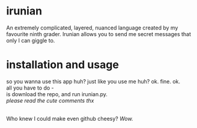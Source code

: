 # irunian
An extremely complicated, layered, nuanced language created by my favourite ninth grader. Irunian allows you to send me secret messages that only I can giggle to.

# installation and usage
so you wanna use this app huh? just like you use me huh? ok. fine. ok. <br>
all you have to do - <br>
is download the repo, and run irunian.py. <br> 
<i>please read the cute comments thx</i>

<br>
 Who knew I could make even github cheesy? 
 <i>Wow.<i> 
